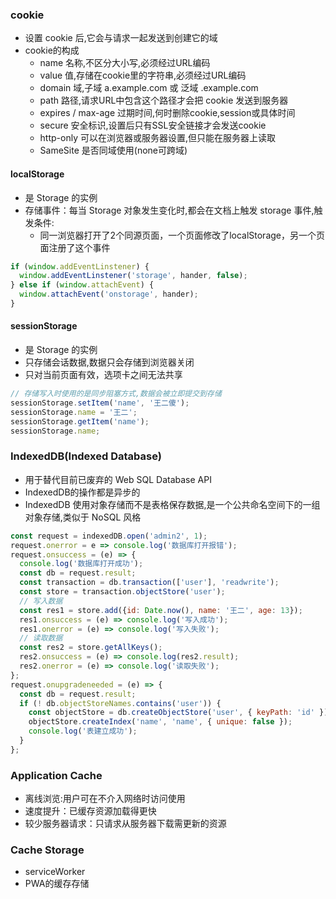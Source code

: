 ### cookie
- 设置 cookie 后,它会与请求一起发送到创建它的域
- cookie的构成
  - name 名称,不区分大小写,必须经过URL编码
  - value 值,存储在cookie里的字符串,必须经过URL编码
  - domain 域,子域 a.example.com 或 泛域 .example.com
  - path 路径,请求URL中包含这个路径才会把 cookie 发送到服务器
  - expires / max-age 过期时间,何时删除cookie,session或具体时间
  - secure 安全标识,设置后只有SSL安全链接才会发送cookie
  - http-only 可以在浏览器或服务器设置,但只能在服务器上读取
  - SameSite 是否同域使用(none可跨域)

#### localStorage
- 是 Storage 的实例
- 存储事件：每当 Storage 对象发生变化时,都会在文档上触发 storage 事件,触发条件:
  - 同一浏览器打开了2个同源页面，一个页面修改了localStorage，另一个页面注册了这个事件
```js
if (window.addEventLinstener) {
  window.addEventLinstener('storage', hander, false);
} else if (window.attachEvent) {
  window.attachEvent('onstorage', hander);
}
```

#### sessionStorage
- 是 Storage 的实例
- 只存储会话数据,数据只会存储到浏览器关闭
- 只对当前页面有效，选项卡之间无法共享
```js
// 存储写入时使用的是同步阻塞方式,数据会被立即提交到存储
sessionStorage.setItem('name', '王二傻');
sessionStorage.name = '王二';
sessionStorage.getItem('name');
sessionStorage.name;
```

### IndexedDB(Indexed Database)
- 用于替代目前已废弃的 Web SQL Database API
- IndexedDB的操作都是异步的
- IndexedDB 使用对象存储而不是表格保存数据,是一个公共命名空间下的一组对象存储,类似于 NoSQL 风格
```js
const request = indexedDB.open('admin2', 1);
request.onerror = e => console.log('数据库打开报错');
request.onsuccess = (e) => {
  console.log('数据库打开成功');
  const db = request.result;
  const transaction = db.transaction(['user'], 'readwrite');
  const store = transaction.objectStore('user');
  // 写入数据
  const res1 = store.add({id: Date.now(), name: '王二', age: 13});
  res1.onsuccess = (e) => console.log('写入成功');
  res1.onerror = (e) => console.log('写入失败');
  // 读取数据
  const res2 = store.getAllKeys();
  res2.onsuccess = (e) => console.log(res2.result);
  res2.onerror = (e) => console.log('读取失败');
};
request.onupgradeneeded = (e) => {
  const db = request.result;
  if (! db.objectStoreNames.contains('user')) {
    const objectStore = db.createObjectStore('user', { keyPath: 'id' });
    objectStore.createIndex('name', 'name', { unique: false });
    console.log('表建立成功');
  }
};
```

### Application Cache
- 离线浏览:用户可在不介入网络时访问使用
- 速度提升：已缓存资源加载得更快
- 较少服务器请求：只请求从服务器下载需更新的资源

### Cache Storage
- serviceWorker
- PWA的缓存存储